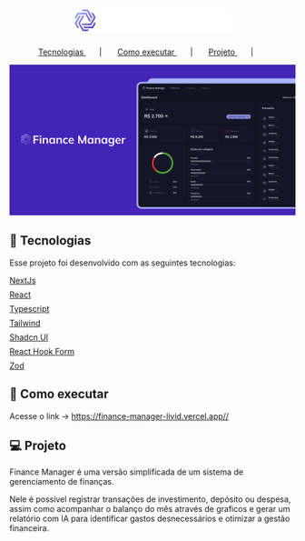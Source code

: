<h1 align="center">
  <img
    src="public/logo.svg"
    title="Logo Finance Manager"
    alt="Logo Finance Manager"
    width="280px"
  />
</h1>

<p align="center">
  <a href="#tecnologias"> Tecnologias </a> &nbsp; &nbsp; &nbsp; | &nbsp; &nbsp; &nbsp;
  <a href="#como-executar"> Como executar </a> &nbsp; &nbsp; &nbsp; | &nbsp; &nbsp; &nbsp;
  <a href="#projeto"> Projeto </a> &nbsp; &nbsp; &nbsp; | &nbsp; &nbsp; &nbsp;
</p>

<p>
  <img src="public/cover.png" alt="Capa do projeto" />
</p>

<div id="tecnologias">
</div>

## 🧪 Tecnologias

Esse projeto foi desenvolvido com as seguintes tecnologias:

<div style="display: flex; flex-direction: column; gap: 8px;">
  <div style="display: flex; align-items: center; gap: 8px">
    <a href='https://nextjs.org/'>NextJs</a>
  </div>

  <div style="display: flex; align-items: center; gap: 8px">
    <a href='https://reactjs.org'>React</a>
  </div>

  <div style="display: flex; align-items: center; gap: 8px">
    <a href='https://www.typescriptlang.org/'>Typescript</a>
  </div>

  <div style="display: flex; align-items: center; gap: 8px">
    <a href='https://tailwindcss.com/'>Tailwind</a>
  </div>

  <div style="display: flex; align-items: center; gap: 8px">
    <a href='https://ui.shadcn.com/'>Shadcn UI</a>
  </div>

  <div style="display: flex; align-items: center; gap: 8px">
    <a href='https://react-hook-form.com/'>React Hook Form</a>
  </div>

  <div style="display: flex; align-items: center; gap: 8px">
    <a href='https://zod.dev/'>Zod</a>
  </div>
</div>

<div id="como-executar">
</div>

## 🚀 Como executar

Acesse o link -> https://finance-manager-livid.vercel.app//

<div id="projeto">
</div>

## 💻 Projeto

Finance Manager é uma versão simplificada de um sistema de gerenciamento de finanças.

Nele é possível registrar transações de investimento, depósito ou despesa, assim como acompanhar o balanço do mês através de graficos e gerar um relatório com IA para identificar gastos desnecessários e otimizar a gestão financeira.
